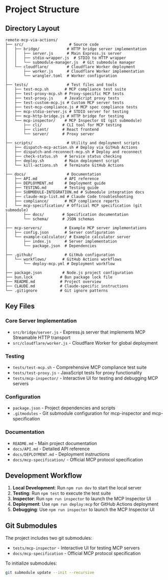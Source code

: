 # Project Structure

## Directory Layout

```
remote-mcp-via-actions/
├── src/                    # Source code
│   ├── bridge/            # HTTP bridge server implementation
│   │   ├── server.js      # Main Express.js server
│   │   ├── stdio-wrapper.js  # STDIO to HTTP wrapper
│   │   └── submodule-manager.js  # Git submodule manager
│   └── cloudflare/        # Cloudflare Worker deployment
│       ├── worker.js      # Cloudflare Worker implementation
│       └── wrangler.toml  # Worker configuration
│
├── tests/                 # Test files and tools
│   ├── test-mcp.sh       # MCP compliance test suite
│   ├── test-proxy-mcp.sh # Proxy-specific MCP tests
│   ├── test-proxy.js     # JavaScript proxy tests
│   ├── test-custom-mcp.js # Custom MCP server tests
│   ├── test-mcp-compliance.js # MCP spec compliance tests
│   ├── mcp-stdio-server.js # STDIO server for testing
│   ├── mcp-http-bridge.js # HTTP bridge for testing
│   └── mcp-inspector/    # MCP Inspector UI (git submodule)
│       ├── cli/         # CLI tool for MCP testing
│       ├── client/      # React frontend
│       └── server/      # Proxy server
│
├── scripts/               # Utility and deployment scripts
│   ├── dispatch-mcp-action.sh # Deploy via GitHub Actions
│   ├── dispatch-and-reconnect-mcp.sh # Deploy and reconnect
│   ├── check-status.sh   # Service status checking
│   ├── deploy.sh         # Main deployment script
│   └── kill-actions.sh   # Terminate GitHub Actions
│
├── docs/                  # Documentation
│   ├── API.md            # API reference
│   ├── DEPLOYMENT.md     # Deployment guide
│   ├── TESTING.md        # Testing guide
│   ├── SUBMODULE-INTEGRATION.md # Submodule integration docs
│   ├── claude-mcp-list.md # Claude Code troubleshooting
│   ├── compliance/       # MCP compliance reports
│   └── mcp-specification/ # Official MCP specification (git submodule)
│       ├── docs/        # Specification documentation
│       └── schema/      # JSON schemas
│
├── mcp-servers/          # Example MCP server implementations
│   ├── config.json       # Server configuration
│   └── example-calculator/ # Example calculator server
│       ├── index.js      # Server implementation
│       └── package.json  # Dependencies
│
├── .github/              # GitHub configuration
│   └── workflows/       # GitHub Actions workflows
│       └── deploy-mcp.yml # Deployment workflow
│
├── package.json         # Node.js project configuration
├── bun.lock            # Bun package lock file
├── README.md           # Project overview
├── CLAUDE.md           # Claude-specific instructions
└── .gitignore          # Git ignore patterns
```

## Key Files

### Core Server Implementation
- `src/bridge/server.js` - Express.js server that implements MCP Streamable HTTP transport
- `src/cloudflare/worker.js` - Cloudflare Worker for global deployment

### Testing
- `tests/test-mcp.sh` - Comprehensive MCP compliance test suite
- `tests/test-proxy.js` - JavaScript tests for proxy functionality
- `tests/mcp-inspector/` - Interactive UI for testing and debugging MCP servers

### Configuration
- `package.json` - Project dependencies and scripts
- `.gitmodules` - Git submodule configuration for mcp-inspector and mcp-specification

### Documentation
- `README.md` - Main project documentation
- `docs/API.md` - Detailed API reference
- `docs/DEPLOYMENT.md` - Deployment instructions
- `docs/mcp-specification/` - Official MCP protocol specification

## Development Workflow

1. **Local Development**: Run `npm run dev` to start the local server
2. **Testing**: Run `npm test` to execute the test suite
3. **Inspector**: Run `npm run inspector` to launch the MCP Inspector UI
4. **Deployment**: Use `npm run deploy:mcp` for GitHub Actions deployment
5. **Debugging**: Use `npm run inspector` to launch the MCP Inspector UI

## Git Submodules

The project includes two git submodules:
- `tests/mcp-inspector` - Interactive UI for testing MCP servers
- `docs/mcp-specification` - Official MCP protocol specification

To initialize submodules:
```bash
git submodule update --init --recursive
```